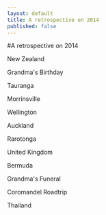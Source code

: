 ```yaml
---
layout: default
title: A retrospective on 2014
published: false
---
```

#A retrospective on 2014

New Zealand

Grandma's Birthday

Tauranga

Morrinsville

Wellington

Auckland

Rarotonga

United Kingdom

Bermuda

Grandma's Funeral

Coromandel Roadtrip

Thailand



